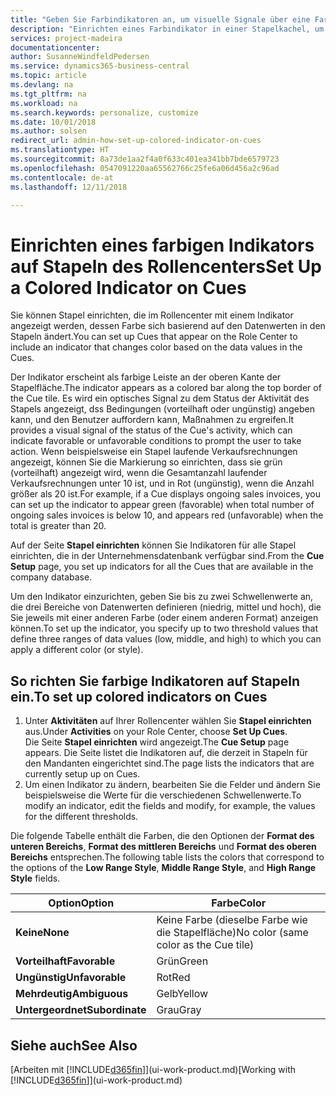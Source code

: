 ```yaml
---
title: "Geben Sie Farbindikatoren an, um visuelle Signale über eine Farbaktivität anzupassen | Microsoft Docs"
description: "Einrichten eines Farbindikator in einer Stapelkachel, um ein personalisiertes visuelles Signal der Farb-Aktivität zu erhalten."
services: project-madeira
documentationcenter: 
author: SusanneWindfeldPedersen
ms.service: dynamics365-business-central
ms.topic: article
ms.devlang: na
ms.tgt_pltfrm: na
ms.workload: na
ms.search.keywords: personalize, customize
ms.date: 10/01/2018
ms.author: solsen
redirect_url: admin-how-set-up-colored-indicator-on-cues
ms.translationtype: HT
ms.sourcegitcommit: 8a73de1aa2f4a0f633c401ea341bb7bde6579723
ms.openlocfilehash: 0547091220aa65562766c25fe6a06d456a2c96ad
ms.contentlocale: de-at
ms.lasthandoff: 12/11/2018

---
```

# <a name="set-up-a-colored-indicator-on-cues"></a><span data-ttu-id="2cff5-103">Einrichten eines farbigen Indikators auf Stapeln des Rollencenters</span><span class="sxs-lookup"><span data-stu-id="2cff5-103">Set Up a Colored Indicator on Cues</span></span>
<span data-ttu-id="2cff5-104">Sie können Stapel einrichten, die im Rollencenter mit einem Indikator angezeigt werden, dessen Farbe sich basierend auf den Datenwerten in den Stapeln ändert.</span><span class="sxs-lookup"><span data-stu-id="2cff5-104">You can set up Cues that appear on the Role Center to include an indicator that changes color based on the data values in the Cues.</span></span>

<span data-ttu-id="2cff5-105">Der Indikator erscheint als farbige Leiste an der oberen Kante der Stapelfläche.</span><span class="sxs-lookup"><span data-stu-id="2cff5-105">The indicator appears as a colored bar along the top border of the Cue tile.</span></span> <span data-ttu-id="2cff5-106">Es wird ein optisches Signal zu dem Status der Aktivität des Stapels angezeigt, dss Bedingungen (vorteilhaft oder ungünstig) angeben kann, und den Benutzer auffordern kann, Maßnahmen zu ergreifen.</span><span class="sxs-lookup"><span data-stu-id="2cff5-106">It provides a visual signal of the status of the Cue's activity, which can indicate favorable or unfavorable conditions to prompt the user to take action.</span></span> <span data-ttu-id="2cff5-107">Wenn beispielsweise ein Stapel laufende Verkaufsrechnungen angezeigt, können Sie die Markierung so einrichten, dass sie grün (vorteilhaft) angezeigt wird, wenn die Gesamtanzahl laufender Verkaufsrechnungen unter 10 ist, und in Rot (ungünstig), wenn die Anzahl größer als 20 ist.</span><span class="sxs-lookup"><span data-stu-id="2cff5-107">For example, if a Cue displays ongoing sales invoices, you can set up the indicator to appear green (favorable) when total number of ongoing sales invoices is below 10, and appears red (unfavorable) when the total is greater than 20.</span></span>

<span data-ttu-id="2cff5-108">Auf der Seite **Stapel einrichten** können Sie Indikatoren für alle Stapel einrichten, die in der Unternehmensdatenbank verfügbar sind.</span><span class="sxs-lookup"><span data-stu-id="2cff5-108">From the **Cue Setup** page, you set up indicators for all the Cues that are available in the company database.</span></span>

<span data-ttu-id="2cff5-109">Um den Indikator einzurichten, geben Sie bis zu zwei Schwellenwerte an, die drei Bereiche von Datenwerten definieren (niedrig, mittel und hoch), die Sie jeweils mit einer anderen Farbe (oder einem anderen Format) anzeigen können.</span><span class="sxs-lookup"><span data-stu-id="2cff5-109">To set up the indicator, you specify up to two threshold values that define three ranges of data values (low, middle, and high) to which you can apply a different color (or style).</span></span>

## <a name="to-set-up-colored-indicators-on-cues"></a><span data-ttu-id="2cff5-110">So richten Sie farbige Indikatoren auf Stapeln ein.</span><span class="sxs-lookup"><span data-stu-id="2cff5-110">To set up colored indicators on Cues</span></span>
1. <span data-ttu-id="2cff5-111">Unter **Aktivitäten** auf Ihrer Rollencenter wählen Sie **Stapel einrichten** aus.</span><span class="sxs-lookup"><span data-stu-id="2cff5-111">Under **Activities** on your Role Center, choose **Set Up Cues**.</span></span>  
   <span data-ttu-id="2cff5-112">Die Seite **Stapel einrichten** wird angezeigt.</span><span class="sxs-lookup"><span data-stu-id="2cff5-112">The **Cue Setup** page appears.</span></span> <span data-ttu-id="2cff5-113">Die Seite listet die Indikatoren auf, die derzeit in Stapeln für den Mandanten eingerichtet sind.</span><span class="sxs-lookup"><span data-stu-id="2cff5-113">The page lists the indicators that are currently setup up on Cues.</span></span>
2. <span data-ttu-id="2cff5-114">Um einen Indikator zu ändern, bearbeiten Sie die Felder und ändern Sie beispielsweise die Werte für die verschiedenen Schwellenwerte.</span><span class="sxs-lookup"><span data-stu-id="2cff5-114">To modify an indicator, edit the fields and modify, for example, the values for the different thresholds.</span></span>  

<span data-ttu-id="2cff5-115">Die folgende Tabelle enthält die Farben, die den Optionen der **Format des unteren Bereichs**, **Format des mittleren Bereichs** und **Format des oberen Bereichs** entsprechen.</span><span class="sxs-lookup"><span data-stu-id="2cff5-115">The following table lists the colors that correspond to the options of the **Low Range Style**, **Middle Range Style**, and **High Range Style** fields.</span></span>

| <span data-ttu-id="2cff5-116">Option</span><span class="sxs-lookup"><span data-stu-id="2cff5-116">Option</span></span> | <span data-ttu-id="2cff5-117">Farbe</span><span class="sxs-lookup"><span data-stu-id="2cff5-117">Color</span></span> |
| --- | --- |
| <span data-ttu-id="2cff5-118">**Keine**</span><span class="sxs-lookup"><span data-stu-id="2cff5-118">**None**</span></span> |<span data-ttu-id="2cff5-119">Keine Farbe (dieselbe Farbe wie die Stapelfläche)</span><span class="sxs-lookup"><span data-stu-id="2cff5-119">No color (same color as the Cue tile)</span></span>|
| <span data-ttu-id="2cff5-120">**Vorteilhaft**</span><span class="sxs-lookup"><span data-stu-id="2cff5-120">**Favorable**</span></span> |<span data-ttu-id="2cff5-121">Grün</span><span class="sxs-lookup"><span data-stu-id="2cff5-121">Green</span></span> |
| <span data-ttu-id="2cff5-122">**Ungünstig**</span><span class="sxs-lookup"><span data-stu-id="2cff5-122">**Unfavorable**</span></span> |<span data-ttu-id="2cff5-123">Rot</span><span class="sxs-lookup"><span data-stu-id="2cff5-123">Red</span></span> |
| <span data-ttu-id="2cff5-124">**Mehrdeutig**</span><span class="sxs-lookup"><span data-stu-id="2cff5-124">**Ambiguous**</span></span> |<span data-ttu-id="2cff5-125">Gelb</span><span class="sxs-lookup"><span data-stu-id="2cff5-125">Yellow</span></span> |
| <span data-ttu-id="2cff5-126">**Untergeordnet**</span><span class="sxs-lookup"><span data-stu-id="2cff5-126">**Subordinate**</span></span> |<span data-ttu-id="2cff5-127">Grau</span><span class="sxs-lookup"><span data-stu-id="2cff5-127">Gray</span></span> |

## <a name="see-also"></a><span data-ttu-id="2cff5-128">Siehe auch</span><span class="sxs-lookup"><span data-stu-id="2cff5-128">See Also</span></span>
<span data-ttu-id="2cff5-129">[Arbeiten mit [!INCLUDE[d365fin](includes/d365fin_md.md)]](ui-work-product.md)</span><span class="sxs-lookup"><span data-stu-id="2cff5-129">[Working with [!INCLUDE[d365fin](includes/d365fin_md.md)]](ui-work-product.md)</span></span>

